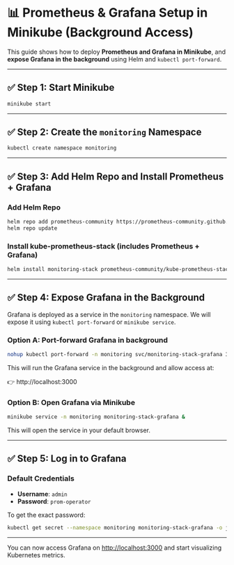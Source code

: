 # 📊 Prometheus & Grafana Setup in Minikube (Background Access)

This guide shows how to deploy **Prometheus and Grafana in Minikube**, and **expose Grafana in the background** using Helm and `kubectl port-forward`.

---

## ✅ Step 1: Start Minikube

```bash
minikube start
```

---

## ✅ Step 2: Create the `monitoring` Namespace

```bash
kubectl create namespace monitoring
```

---

## ✅ Step 3: Add Helm Repo and Install Prometheus + Grafana

### Add Helm Repo

```bash
helm repo add prometheus-community https://prometheus-community.github.io/helm-charts
helm repo update
```

### Install kube-prometheus-stack (includes Prometheus + Grafana)

```bash
helm install monitoring-stack prometheus-community/kube-prometheus-stack --namespace monitoring
```

---

## ✅ Step 4: Expose Grafana in the Background

Grafana is deployed as a service in the `monitoring` namespace. We will expose it using `kubectl port-forward` or `minikube service`.

### Option A: Port-forward Grafana in background

```bash
nohup kubectl port-forward -n monitoring svc/monitoring-stack-grafana 3000:80 > port-forward.log 2>&1 &
```

This will run the Grafana service in the background and allow access at:

👉 http://localhost:3000

### Option B: Open Grafana via Minikube

```bash
minikube service -n monitoring monitoring-stack-grafana &
```

This will open the service in your default browser.

---

## ✅ Step 5: Log in to Grafana

### Default Credentials

- **Username**: `admin`
- **Password**: `prom-operator`

To get the exact password:

```bash
kubectl get secret --namespace monitoring monitoring-stack-grafana -o jsonpath="{.data.admin-password}" | base64 --decode
```

---

You can now access Grafana on [http://localhost:3000](http://localhost:3000) and start visualizing Kubernetes metrics.
